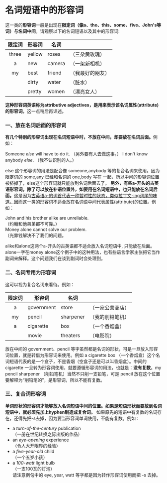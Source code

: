 # 名词短语中的形容词

这一类的**形容词**一般是出现在<b>限定词（像a、the、this、some、five、John's等词）与名词中间</b>。请观察以下的名词短语以及其中的形容词:    

| 限定词  |形容词   |名词   |   |
|:-:|---|---|---|
|three   |yellow   |roses   |（三朵黄玫瑰）   |
|a   |new   | camera  | （一架新相机）  |
|my   | best  | friend  | （我最好的朋友）  |
|   | dirty  | water  | （脏水）  |
|   |  pretty | women  |（漂亮女人）   |  

<b>这种形容词英语称为attributive adjectives，是**用来表示该名词属性**(attribute)的形容词</b>，这一点稍后再详述。  


### 一、放在名词后面的形容词

<b>**有几个特别的形容词**出现在名词短语中时，**不放在中间，却要放在名词后面**。</b>例如：  
>  
Someone <em>else</em> will have to do it. （另外要有人去做这事。） 
I don't know anybody <em>else</em>. （我不认识别的人。）  

else 这个形容词的用法是配合像 someone,anybody 等的复合名词来使用。因为限定词的 some,any 已经和名词的 one,body 写在 一起，所以中间的形容词位置被挤掉了，else这个形容词就只能放到名词后面去了。
<b>另外，有些a-开头的古英语形容词，除了可以放在补语位置外，如要用在名词短语中，也只能放在名词后面。</b>这是因为<u>古英语a-的词首代表一种暂时性的状态，类似拉丁文-ing词尾的味道。</u>因而这一类的形容词不适合放在名词语中间代表属性(attribute)的位置。例如：  
>  
John and his brother alike are unreliable.    
（约翰和他弟弟都不可靠。）   
Money alone cannot solve our problem.  
（光靠钱解决不了我们的问题。  

alike和alone这两个a-开头的古英语都不适合放入名词短语中, 只能放在后面。alone一字在money alone这个例子中的这种用法，也有些语言学家主张把它当作副词来解释。这个问题我们在谈到副词时会处理到。  

### 二、名词专用为形容词

  
这可以视为复合名词来看待。例如：  

| 限定词  |形容词   |名词   |   |
|:-:|---|---|---|
|a   |government   |store   |（一家公营商店）   |
|my   |pencil   | sharpener  | （我的削铅笔机）  |
|a   | cigarette  | box  | （一个香烟盒）  |
|   | movie  | theaters  | （电影院）  |
 
放在中间的 government、pencil 等字虽然都是名词的形状，可是一旦放入形容词位置，就是转借为形容词来使用。例如 a cigarette box （一个香烟盒）这个名词短语代表的是一个盒子，不是香烟（空盒子还是可以叫香烟盒）。中间的 cigarette 一旦转为形容词使用，就要遵循形容词的用法，也就是：<b>没有复数</b>。my pencil sharpener （削铅笔机）当然不只削一支铅笔，可是 pencil 放在这个位置要解释为“削铅笔的”，是形容词，所以不能有复数。


### 三、复合词形容词


<b>单词形状的形容词才能够放入名词短语中间的位置。如果是短语形状而要放到名词短语中，就必须先加上hyphen制造成复合词。</b> 如果原先的短语中有复数的名词存在，还得先把-s去掉，因为要当形容词单词使用，不能有复数。例如：  
>  
- a <em>turn-of-the-century</em> publication  
（一册在世纪转换之际出版的作品）  
- an <em>eye-opening</em> experience  
（令人大开眼界的经验）  
- a <em>five-year-old</em> child  
（一个五岁小孩）  
- a <em>100-watt</em> light bulb  
（一支100瓦的灯泡）  
请注意例句中的 eye, year, watt 等字都是因为转作形容词使用而把 -s 去掉。